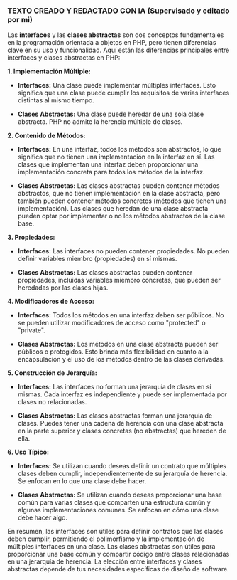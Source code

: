 ### TEXTO CREADO Y REDACTADO CON IA (Supervisado y editado por mi)

Las **interfaces** y las **clases abstractas** son dos conceptos fundamentales en la programación orientada a objetos en PHP, pero tienen diferencias clave en su uso y funcionalidad. Aquí están las diferencias principales entre interfaces y clases abstractas en PHP:

**1. Implementación Múltiple:**

- **Interfaces:** Una clase puede implementar múltiples interfaces. Esto significa que una clase puede cumplir los requisitos de varias interfaces distintas al mismo tiempo.

- **Clases Abstractas:** Una clase puede heredar de una sola clase abstracta. PHP no admite la herencia múltiple de clases.

**2. Contenido de Métodos:**

- **Interfaces:** En una interfaz, todos los métodos son abstractos, lo que significa que no tienen una implementación en la interfaz en sí. Las clases que implementan una interfaz deben proporcionar una implementación concreta para todos los métodos de la interfaz.

- **Clases Abstractas:** Las clases abstractas pueden contener métodos abstractos, que no tienen implementación en la clase abstracta, pero también pueden contener métodos concretos (métodos que tienen una implementación). Las clases que heredan de una clase abstracta pueden optar por implementar o no los métodos abstractos de la clase base.

**3. Propiedades:**

- **Interfaces:** Las interfaces no pueden contener propiedades. No pueden definir variables miembro (propiedades) en sí mismas.

- **Clases Abstractas:** Las clases abstractas pueden contener propiedades, incluidas variables miembro concretas, que pueden ser heredadas por las clases hijas.

**4. Modificadores de Acceso:**

- **Interfaces:** Todos los métodos en una interfaz deben ser públicos. No se pueden utilizar modificadores de acceso como "protected" o "private".

- **Clases Abstractas:** Los métodos en una clase abstracta pueden ser públicos o protegidos. Esto brinda más flexibilidad en cuanto a la encapsulación y el uso de los métodos dentro de las clases derivadas.

**5. Construcción de Jerarquía:**

- **Interfaces:** Las interfaces no forman una jerarquía de clases en sí mismas. Cada interfaz es independiente y puede ser implementada por clases no relacionadas.

- **Clases Abstractas:** Las clases abstractas forman una jerarquía de clases. Puedes tener una cadena de herencia con una clase abstracta en la parte superior y clases concretas (no abstractas) que hereden de ella.

**6. Uso Típico:**

- **Interfaces:** Se utilizan cuando deseas definir un contrato que múltiples clases deben cumplir, independientemente de su jerarquía de herencia. Se enfocan en lo que una clase debe hacer.

- **Clases Abstractas:** Se utilizan cuando deseas proporcionar una base común para varias clases que comparten una estructura común y algunas implementaciones comunes. Se enfocan en cómo una clase debe hacer algo.

En resumen, las interfaces son útiles para definir contratos que las clases deben cumplir, permitiendo el polimorfismo y la implementación de múltiples interfaces en una clase. Las clases abstractas son útiles para proporcionar una base común y compartir código entre clases relacionadas en una jerarquía de herencia. La elección entre interfaces y clases abstractas depende de tus necesidades específicas de diseño de software.
